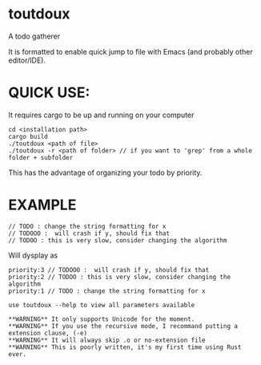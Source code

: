 # toutdoux
A todo gatherer

It is formatted to enable quick jump to file with Emacs (and probably other editor/IDE).  

# QUICK USE:  
It requires cargo to be up and running on your computer
```
cd <installation path>
cargo build
./toutdoux <path of file>
./toutdoux -r <path of folder> // if you want to 'grep' from a whole folder + subfolder
```

This has the advantage of organizing your todo by priority.  

# EXAMPLE
```
// TODO : change the string formatting for x
// TODOOO :  will crash if y, should fix that
// TODOO : this is very slow, consider changing the algorithm
```
Will dysplay as 
```
priority:3 // TODOOO :  will crash if y, should fix that
priority:2 // TODOO : this is very slow, consider changing the algorithm
priority:1 // TODO : change the string formatting for x

use toutdoux --help to view all parameters available

**WARNING** It only supports Unicode for the moment.  
**WARNING** If you use the recursive mode, I recommand putting a extension clause, (-e)  
**WARNING** It will always skip .o or no-extension file  
**WARNING** This is poorly written, it's my first time using Rust ever.  
